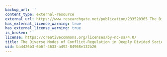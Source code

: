 ```yaml
---
backup_url: ''
content_type: external-resource
external_url: https://www.researchgate.net/publication/233520365_The_Diverse_Modes_of_Conflict-Regulation_in_Deeply_Divided_Societies
has_external_licence_warning: true
has_external_license_warning: true
is_broken: ''
license: https://creativecommons.org/licenses/by-nc-sa/4.0/
title: The Diverse Modes of Conflict-Regulation in Deeply Divided Societies
uid: ba4426b3-6b6f-4633-a492-84968e132b26
---
```

